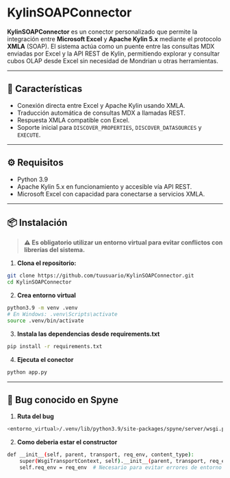 # KylinSOAPConnector

**KylinSOAPConnector** es un conector personalizado que permite la integración entre **Microsoft Excel** y **Apache Kylin 5.x** mediante el protocolo **XMLA** (SOAP). El sistema actúa como un puente entre las consultas MDX enviadas por Excel y la API REST de Kylin, permitiendo explorar y consultar cubos OLAP desde Excel sin necesidad de Mondrian u otras herramientas.

---

## 🚀 Características

- Conexión directa entre Excel y Apache Kylin usando XMLA.
- Traducción automática de consultas MDX a llamadas REST.
- Respuesta XMLA compatible con Excel.
- Soporte inicial para `DISCOVER_PROPERTIES`, `DISCOVER_DATASOURCES` y `EXECUTE`.

---

## ⚙️ Requisitos

- Python 3.9
- Apache Kylin 5.x en funcionamiento y accesible vía API REST.
- Microsoft Excel con capacidad para conectarse a servicios XMLA.

---

## 📦 Instalación

> **⚠️ Es obligatorio utilizar un entorno virtual para evitar conflictos con librerías del sistema.**

1. **Clona el repositorio:**

```bash
git clone https://github.com/tuusuario/KylinSOAPConnector.git
cd KylinSOAPConnector
```
2. **Crea entorno virtual**
```bash
python3.9 -m venv .venv
# En Windows: .venv\Scripts\activate
source .venv/bin/activate
```
3. **Instala las dependencias desde requirements.txt**
```bash
pip install -r requirements.txt
```

4. **Ejecuta el conector**
```bash
python app.py
```
---
## 🐛 Bug conocido en Spyne
1. **Ruta del bug**
```bash
<entorno_virtual>/.venv/lib/python3.9/site-packages/spyne/server/wsgi.py
```

2. **Como deberia estar el constructor**
```bash
def __init__(self, parent, transport, req_env, content_type):
    super(WsgiTransportContext, self).__init__(parent, transport, req_env, content_type)
    self.req_env = req_env  # Necesario para evitar errores de entorno con WSGI
```

